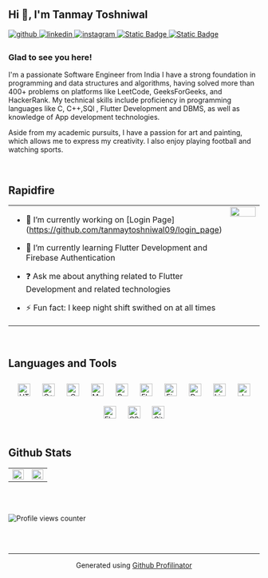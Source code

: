## Hi 👋, I'm Tanmay Toshniwal  
  

<a href="https://github.com/tanmaytoshniwal09" target="_blank">
<img src=https://img.shields.io/badge/github-%2324292e.svg?&style=for-the-badge&logo=github&logoColor=white alt=github style="margin-bottom: 5px;" />
</a>
<a href="https://www.linkedin.com/in/tanmay-toshniwal-450951204/" target="_blank">
<img src=https://img.shields.io/badge/linkedin-%231E77B5.svg?&style=for-the-badge&logo=linkedin&logoColor=white alt=linkedin style="margin-bottom: 5px;" />
</a>
<a href="https://instagram.com/tanmaytoshniwal" target="_blank">
<img src=https://img.shields.io/badge/instagram-%23000000.svg?&style=for-the-badge&logo=instagram & logoColor=white alt=instagram style="margin-bottom: 5px;" />
</a>  
<a href="https://www.hackerrank.com/profile/tanmaytoshniwal8" target="_blank">
  
<img alt="Static Badge" src="https://img.shields.io/badge/HackerRank-%2523000000.svg?style=for-the-badge&logo=HackerRank&color=%23000000"/>


</a>

<a href="https://www.leetcode.com/tanmaytoshniwal8" target="_blank">
<img alt="Static Badge" src="https://img.shields.io/badge/Leetcode-%2523000000.svg?style=for-the-badge&logo=leetcode&labelColor=%23808080&color=%23808080"/>

</a>




### Glad to see you here!  

I'm a  passionate Software Engineer from India
I have a strong foundation in programming and data structures and algorithms, having solved more than 400+ problems on platforms like LeetCode, GeeksForGeeks, and HackerRank. My technical skills include proficiency in programming languages like C, C++,SQl , Flutter Development and DBMS, as well as knowledge of App development technologies.

Aside from my academic pursuits, I have a passion for art and painting, which allows me to express my creativity. I also enjoy playing football and watching sports.

  
  

<br/>  


## Rapidfire  
<table><tr><td valign="top" width="50%">

- 🔭 I’m currently working on [Login Page]
(https://github.com/tanmaytoshniwal09/login_page)  
  

- 🌱 I’m currently learning Flutter Development and Firebase Authentication  
  

- ❓ Ask me about anything related to Flutter Development and related technologies  
  

- ⚡ Fun fact: I keep night shift swithed on at all times   


</td><td valign="top" width="50%">

<div align="center">
<img src="https://miro.medium.com/v2/resize:fit:1100/format:webp/1*zVnWJtyGOX_kUIDm6ccCfQ.gif" align="center" style="width: 100%" />
</div>  


</td></tr></table>  

<br/>  


## Languages and Tools  
<div align="center">  
<a href="https://en.wikipedia.org/wiki/HTML5" target="_blank"><img style="margin: 10px" src="https://profilinator.rishav.dev/skills-assets/html5-original-wordmark.svg" alt="HTML5" height="25" /></a>  
<a href="https://www.cplusplus.com/" target="_blank"><img style="margin: 10px" src="https://profilinator.rishav.dev/skills-assets/cplusplus-original.svg" alt="C++" height="25" /></a>  
<a href="https://www.cprogramming.com/" target="_blank"><img style="margin: 10px" src="https://profilinator.rishav.dev/skills-assets/c-original.svg" alt="C" height="25" /></a>  
<a href="https://www.mysql.com/" target="_blank"><img style="margin: 10px" src="https://profilinator.rishav.dev/skills-assets/mysql-original-wordmark.svg" alt="MySQL" height="25" /></a>  
<a href="https://www.python.org/" target="_blank"><img style="margin: 10px" src="https://profilinator.rishav.dev/skills-assets/python-original.svg" alt="Python" height="25" /></a>  
<a href="https://flask.palletsprojects.com/" target="_blank"><img style="margin: 10px" src="https://profilinator.rishav.dev/skills-assets/flask.png" alt="Flask" height="25" /></a>  
<a href="https://firebase.google.com/" target="_blank"><img style="margin: 10px" src="https://profilinator.rishav.dev/skills-assets/firebase.png" alt="Firebase" height="25" /></a>  
<a href="https://dart.dev/" target="_blank"><img style="margin: 10px" src="https://profilinator.rishav.dev/skills-assets/dartlang-icon.svg" alt="Dart" height="25" /></a>  
<a href="https://www.linux.org/" target="_blank"><img style="margin: 10px" src="https://profilinator.rishav.dev/skills-assets/linux-original.svg" alt="Linux" height="25" /></a>  
<a href="https://www.java.com/" target="_blank"><img style="margin: 10px" src="https://profilinator.rishav.dev/skills-assets/java-original-wordmark.svg" alt="Java" height="25" /></a>  
<a href="https://flutter.dev/" target="_blank"><img style="margin: 10px" src="https://profilinator.rishav.dev/skills-assets/flutterio-icon.svg" alt="Flutter" height="25" /></a>  
<a href="https://www.w3schools.com/css/" target="_blank"><img style="margin: 10px" src="https://profilinator.rishav.dev/skills-assets/css3-original-wordmark.svg" alt="CSS3" height="25" /></a>  
<a href="https://github.com/" target="_blank"><img style="margin: 10px" src="https://profilinator.rishav.dev/skills-assets/git-scm-icon.svg" alt="Git" height="25" /></a>  
</div>  

<br/>  


## Github Stats  
<table><tr><td valign="top" width="50%">

<img src="https://github-readme-stats.vercel.app/api?username=tanmaytoshniwal09&show_icons=true&count_private=true&hide_border=true" align="left" style="width: 100%" />

</td><td valign="top" width="50%">

<img src="https://github-readme-stats.vercel.app/api/top-langs/?username=tanmaytoshniwal09&hide_border=true&layout=compact" align="left" style="width: 100%" />

</td></tr></table>  

<br/>  

  

<br/>  

![Profile views counter](https://komarev.com/ghpvc/?username=tanmaytoshniwal09&&style=flat-square)  
  

<br/>  


<br />

----
<div align="center">Generated using <a href="https://profilinator.rishav.dev/" target="_blank">Github Profilinator</a></div>
